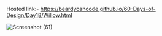 Hosted link:- https://beardycancode.github.io/60-Days-of-Design/Day18/Willow.html

![Screenshot (61)](https://github.com/Beardycancode/60-Days-of-Design/assets/96344411/0fd2b9de-29fb-4fb5-a384-fea58ec0d45f)
